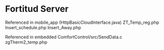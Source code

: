Fortitud Server
===============

Referenced in mobile_app (HttpBasicCloudInterface.java)
    ZT_Temp_reg.php
    Insert_schedule.php
    Insert_Away.php

Referenced in embedded
    ComfortControl/src/SendData.c                   zgTherm2_temp.php
